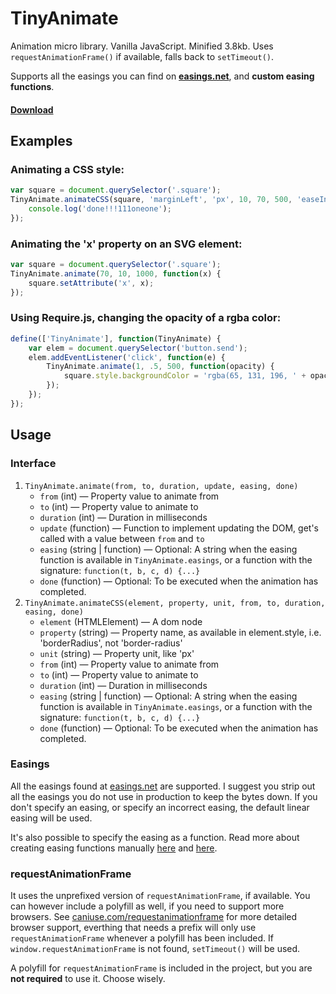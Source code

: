 # TinyAnimate
Animation micro library. Vanilla JavaScript. Minified 3.8kb. Uses `requestAnimationFrame()` if available, falls back to `setTimeout()`.

Supports all the easings you can find on **[easings.net](http://easings.net/)**, and **custom easing functions**.

#### [Download](https://github.com/branneman/TinyAnimate/releases)

## Examples

### Animating a CSS style:
```javascript
var square = document.querySelector('.square');
TinyAnimate.animateCSS(square, 'marginLeft', 'px', 10, 70, 500, 'easeInOutQuart', function() {
    console.log('done!!!111oneone');
});
```

### Animating the 'x' property on an SVG element:
```javascript
var square = document.querySelector('.square');
TinyAnimate.animate(70, 10, 1000, function(x) {
    square.setAttribute('x', x);
});
```

### Using Require.js, changing the opacity of a rgba color:
```javascript
define(['TinyAnimate'], function(TinyAnimate) {
    var elem = document.querySelector('button.send');
    elem.addEventListener('click', function(e) {
        TinyAnimate.animate(1, .5, 500, function(opacity) {
            square.style.backgroundColor = 'rgba(65, 131, 196, ' + opacity + ')';
        });
    });
});
```

## Usage

### Interface
1. `TinyAnimate.animate(from, to, duration, update, easing, done)`
    - `from` (int) — Property value to animate from
    - `to` (int) — Property value to animate to
    - `duration` (int) — Duration in milliseconds
    - `update` (function) — Function to implement updating the DOM, get's called with a value between `from` and `to`
    - `easing` (string | function) — Optional: A string when the easing function is available in `TinyAnimate.easings`, or a function with the signature: `function(t, b, c, d) {...}`
    - `done` (function) — Optional: To be executed when the animation has completed.
2. `TinyAnimate.animateCSS(element, property, unit, from, to, duration, easing, done)`
    - `element` (HTMLElement) — A dom node
    - `property` (string) — Property name, as available in element.style, i.e. 'borderRadius', not 'border-radius'
    - `unit` (string) — Property unit, like 'px'
    - `from` (int) — Property value to animate from
    - `to` (int) — Property value to animate to
    - `duration` (int) — Duration in milliseconds
    - `easing` (string | function) — Optional: A string when the easing function is available in `TinyAnimate.easings`, or a function with the signature: `function(t, b, c, d) {...}`
    - `done` (function) — Optional: To be executed when the animation has completed.

### Easings
All the easings found at [easings.net](http://easings.net/) are supported. I suggest you strip out all the easings you
do not use in production to keep the bytes down. If you don't specify an easing, or specify an incorrect easing, the
default linear easing will be used.

It's also possible to specify the easing as a function. Read more about creating easing functions manually
[here](http://upshots.org/actionscript/jsas-understanding-easing) and
[here](http://greweb.me/2012/02/bezier-curve-based-easing-functions-from-concept-to-implementation/).

### requestAnimationFrame
It uses the unprefixed version of `requestAnimationFrame`, if available. You can however include a polyfill as well, if
you need to support more browsers. See [caniuse.com/requestanimationframe](http://caniuse.com/requestanimationframe) for
more detailed browser support, everthing that needs a prefix will only use `requestAnimationFrame` whenever a polyfill
has been included. If `window.requestAnimationFrame` is not found, `setTimeout()` will be used.

A polyfill for `requestAnimationFrame` is included in the project, but you are **not required** to use it. Choose wisely.
